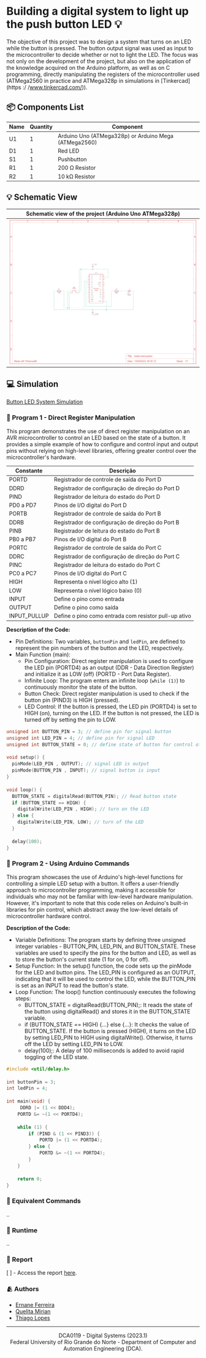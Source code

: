 # Building a digital system to light up the push button LED 💡

The objective of this project was to design a system that turns on an LED while the button is pressed. The button output signal was used as input to the microcontroller to decide whether or not to light the LED. The focus was not only on the development of the project, but also on the application of the knowledge acquired on the Arduino platform, as well as on C programming, directly manipulating the registers of the microcontroller used (ATMega2560 in practice and ATMega328p in simulations in [Tinkercad](https :/ /www.tinkercad.com/)).

## 📦 Components List

|Name|Quantity|Component                                             |
|----|--------|------------------------------------------------------|
|U1  |1       |Arduino Uno (ATMega328p) or Arduino Mega (ATMega2560) |
|D1  |1       |Red LED                                               |
|S1  |1       |Pushbutton                                            |
|R1  |1       |200 Ω Resistor                                        |
|R2  |1       |10 kΩ Resistor                                        |


## 💡 Schematic View

|                                                    Schematic view of the project (Arduino Uno ATMega328p)                                                 |
|-----------------------------------------------------------------------------------------------------------------------------------------------------------|
| [![Schematic view of the project (Arduino Uno ATMega328p)](./assets/imgs/button-led-system-schematic.png)](./assets/docs/button-led-system-schematic.pdf) |

## 💻 Simulation

[Button LED System Simulation](./assets/imgs/button-led-system-simulation.png)

### 📌 Program 1 - Direct Register Manipulation

This program demonstrates the use of direct register manipulation on an AVR microcontroller to control an LED based on the state of a button. It provides a simple example of how to configure and control input and output pins without relying on high-level libraries, offering greater control over the microcontroller's hardware.

| Constante  | Descrição                                      |
|------------|------------------------------------------------|
| PORTD      | Registrador de controle de saída do Port D      |
| DDRD       | Registrador de configuração de direção do Port D|
| PIND       | Registrador de leitura do estado do Port D      |
| PD0 a PD7  | Pinos de I/O digital do Port D                  |
| PORTB      | Registrador de controle de saída do Port B      |
| DDRB       | Registrador de configuração de direção do Port B|
| PINB       | Registrador de leitura do estado do Port B      |
| PB0 a PB7  | Pinos de I/O digital do Port B                  |
| PORTC      | Registrador de controle de saída do Port C      |
| DDRC       | Registrador de configuração de direção do Port C|
| PINC       | Registrador de leitura do estado do Port C      |
| PC0 a PC7  | Pinos de I/O digital do Port C                  |
| HIGH       | Representa o nível lógico alto (1)              |
| LOW        | Representa o nível lógico baixo (0)             |
| INPUT      | Define o pino como entrada                      |
| OUTPUT     | Define o pino como saída                        |
| INPUT_PULLUP | Define o pino como entrada com resistor pull-up ativo |

**Description of the Code:**

  * Pin Definitions: Two variables, `buttonPin` and `ledPin`, are defined to represent the pin numbers of the button and the LED, respectively.
  * Main Function (main):
    * Pin Configuration: Direct register manipulation is used to configure the LED pin (PORTD4) as an output (DDR - Data Direction Register) and initialize it as LOW (off) (PORTD - Port Data Register).
    * Infinite Loop: The program enters an infinite loop (`while (1)`) to continuously monitor the state of the button.
    * Button Check: Direct register manipulation is used to check if the button pin (PIND3) is HIGH (pressed).
    * LED Control: If the button is pressed, the LED pin (PORTD4) is set to HIGH (on), turning on the LED. If the button is not pressed, the LED is turned off by setting the pin to LOW.

```c
unsigned int BUTTON_PIN = 3; // define pin for signal button
unsigned int LED_PIN = 4; // define pin for signal LED
unsigned int BUTTON_STATE = 0; // define state of button for control of system (1=on/0=off)

void setup() {
  pinMode(LED_PIN , OUTPUT); // signal LED is output
  pinMode(BUTTON_PIN , INPUT); // signal button is input
}

void loop() {
  BUTTON_STATE = digitalRead(BUTTON_PIN); // Read button state
  if (BUTTON_STATE == HIGH) {
    digitalWrite(LED_PIN , HIGH); // turn on the LED
  } else {
    digitalWrite(LED_PIN, LOW);	// turn of the LED
  }

  delay(100);
}
```

### 📌 Program 2 - Using Arduino Commands

This program showcases the use of Arduino's high-level functions for controlling a simple LED setup with a button. It offers a user-friendly approach to microcontroller programming, making it accessible for individuals who may not be familiar with low-level hardware manipulation. However, it's important to note that this code relies on Arduino's built-in libraries for pin control, which abstract away the low-level details of microcontroller hardware control.

**Description of the Code:**

  * Variable Definitions: The program starts by defining three unsigned integer variables - BUTTON_PIN, LED_PIN, and BUTTON_STATE. These variables are used to specify the pins for the button and LED, as well as to store the button's current state (1 for on, 0 for off).
  * Setup Function: In the setup() function, the code sets up the pinMode for the LED and button pins. The LED_PIN is configured as an OUTPUT, indicating that it will be used to control the LED, while the BUTTON_PIN is set as an INPUT to read the button's state.
  * Loop Function: The loop() function continuously executes the following steps:
    * BUTTON_STATE = digitalRead(BUTTON_PIN);: It reads the state of the button using digitalRead() and stores it in the BUTTON_STATE variable.
    * if (BUTTON_STATE == HIGH) {...} else {...}: It checks the value of BUTTON_STATE. If the button is pressed (HIGH), it turns on the LED by setting LED_PIN to HIGH using digitalWrite(). Otherwise, it turns off the LED by setting LED_PIN to LOW.
    * delay(100);: A delay of 100 milliseconds is added to avoid rapid toggling of the LED state.

```c
#include <util/delay.h>

int buttonPin = 3;      
int ledPin = 4;         

int main(void) {
     DDRD |= (1 << DDD4);     
    PORTD &= ~(1 << PORTD4); 

    while (1) {
        if (PIND & (1 << PIND3)) {
            PORTD |= (1 << PORTD4); 
        } else {
            PORTD &= ~(1 << PORTD4); 
        }
    }

    return 0;
}

```

### 📌 Equivalent Commands

..

### 📌 Runtime

..

### 📄 Report

[ ] - Access the report [here](./assets/docs/project_report.pdf).


### 🫂 Authors

- [Ernane Ferreira](https://github.com/ernanej)
- [Quelita Mirian](https://github.com/quelita2)
- [Thiago Lopes](https://github.com/thiagonasmto)

---

<div align="center">
  DCA0119 - Digital Systems (2023.1) <br/>
  Federal University of Rio Grande do Norte - Department of Computer and Automation Engineering (DCA).
</div>
